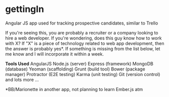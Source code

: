 gettingIn
=========

Angular JS app used for tracking prospective candidates, similar to Trello

If you're seeing this, you are probably a recruiter or a company looking to hire a web developer. 
If you're wondering, does this guy know how to work with X?  If "X" is a piece of technology related to 
web app development, then the answer is probably yes*.  If something is missing from the list below, 
let me know and I will incorporate it within a week.

__Tools Used__
AngularJS 
Node.js (server)
Express (framework)
MongoDB (database)
Yeoman (scaffolding)
Grunt (build tool)
Bower (package manager)
Protractor (E2E testing)
Karma (unit testing)
Git (version control)
and lots more ... 

*BB/Marionette in another app, not planning to learn Ember.js atm

